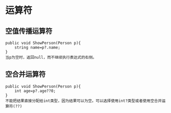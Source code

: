 # 运算符

## 空值传播运算符

    public void ShowPerson(Person p){
        string name=p?.name;
    }
    当p为空时，返回null，而不继续执行表达式的右侧。

## 空合并运算符

    public void ShowPerson(Person p){
        int age=p?.age??0;
    }
    不能把结果直接分配给int类型，因为结果可以为空。可以选择使用int?类型或者使用空合并运算符(??)